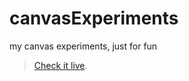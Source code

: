 # canvasExperiments
my canvas experiments, just for fun
> [Check it live](http://rsmelo.github.io/canvasExperiments).
